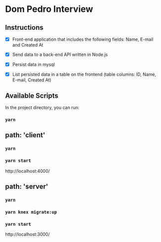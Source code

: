 # Dom Pedro Interview

## Instructions

- [x] Front-end application that includes the following fields: Name, E-mail and Created At

- [x] Send data to a back-end API written in Node.js

- [x] Persist data in mysql

- [x] List persisted data in a table on the frontend (table columns: ID, Name, E-mail, Created At)

## Available Scripts

In the project directory, you can run:

### `yarn`

## path: 'client'

### `yarn`

### `yarn start`

http://localhost:4000/

## path: 'server'

### `yarn`

### `yarn knex migrate:up`

### `yarn start`

http://localhost:3000/
